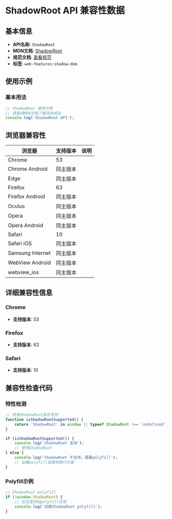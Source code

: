 # ShadowRoot API 兼容性数据

## 基本信息

- **API名称**: `ShadowRoot`
- **MDN文档**: [ShadowRoot](https://developer.mozilla.org/docs/Web/API/ShadowRoot)
- **规范文档**: [查看规范](https://dom.spec.whatwg.org/#interface-shadowroot)
- **标签**: `web-features:shadow-dom`

## 使用示例

### 基本用法

```javascript
// ShadowRoot 使用示例
// 请查阅MDN文档了解具体用法
console.log('ShadowRoot API');
```

## 浏览器兼容性

| 浏览器 | 支持版本 | 说明 |
|--------|----------|------|
| Chrome | 53 |  |
| Chrome Android | 同主版本 |  |
| Edge | 同主版本 |  |
| Firefox | 63 |  |
| Firefox Android | 同主版本 |  |
| Oculus | 同主版本 |  |
| Opera | 同主版本 |  |
| Opera Android | 同主版本 |  |
| Safari | 10 |  |
| Safari iOS | 同主版本 |  |
| Samsung Internet | 同主版本 |  |
| WebView Android | 同主版本 |  |
| webview_ios | 同主版本 |  |

## 详细兼容性信息

### Chrome

- **支持版本**: 53

### Firefox

- **支持版本**: 63

### Safari

- **支持版本**: 10

## 兼容性检查代码

### 特性检测

```javascript
// 检查ShadowRoot是否支持
function isShadowRootSupported() {
    return 'ShadowRoot' in window || typeof ShadowRoot !== 'undefined';
}

if (isShadowRootSupported()) {
    console.log('ShadowRoot 支持');
    // 使用ShadowRoot
} else {
    console.log('ShadowRoot 不支持，需要polyfill');
    // 加载polyfill或使用替代方案
}
```

### Polyfill示例

```javascript
// ShadowRoot polyfill
if (!window.ShadowRoot) {
    // 在这里添加polyfill实现
    console.log('加载ShadowRoot polyfill');
}
```

